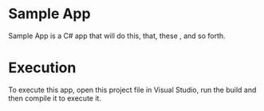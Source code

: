 # Sample App

Sample App is a C# app that will do this, that, these , and so forth. 

# Execution
To execute this app, open this project file in Visual Studio, run the build and then compile it to execute it.
